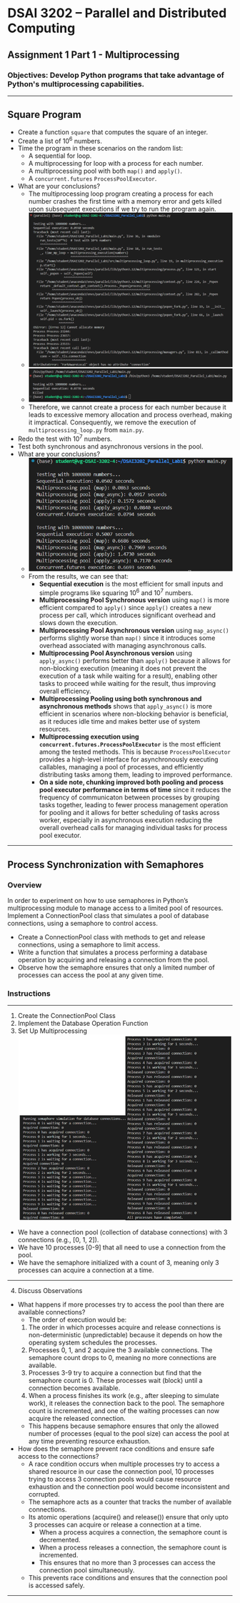 # DSAI 3202 – Parallel and Distributed Computing  
## Assignment 1 Part 1 - Multiprocessing 
### Objectives: Develop Python programs that take advantage of Python's multiprocessing capabilities.
---

## Square Program
- Create a function `square` that computes the square of an integer.
- Create a list of 10<sup>6</sup> numbers.
- Time the program in these scenarios on the random list:
    - A sequential for loop.
    - A multiprocessing for loop with a process for each number.
    - A multiprocessing pool with both `map()` and `apply()`.
    - A `concurrent.futures` `ProcessPoolExecutor`.
- What are your conclusions?
    - The multiprocessing loop program creating a process for each number crashes the first time with a memory error and gets killed upon subsequent executions if we try to run the program again.
    - ![Memory error caused due to multiprocessing loop for each number](memory_error.png)
    - ![Program Killed Shown due to multiprocessing loop for each number](killed_error.png)
    - Therefore, we cannot create a process for each number because it leads to excessive memory allocation and process overhead, making it impractical. Consequently, we remove the execution of `multiprocessing_loop.py` from `main.py`.
- Redo the test with 10<sup>7</sup> numbers.
- Test both synchronous and asynchronous versions in the pool.
- What are your conclusions?
    - ![The program run for squaring numbers using pooling and process pool executor](squareprogram_run.png)
    - From the results, we can see that:
        - **Sequential execution** is the most efficient for small inputs and simple programs like squaring 10<sup>6</sup> and 10<sup>7</sup> numbers.
        - **Multiprocessing Pool Synchronous version** using `map()` is more efficient compared to `apply()` since `apply()` creates a new process per call, which introduces significant overhead and slows down the execution.
        - **Multiprocessing Pool Asynchronous version** using `map_async()` performs slightly worse than `map()` since it introduces some overhead associated with managing asynchronous calls.
        - **Multiprocessing Pool Asynchronous version** using `apply_async()` performs better than `apply()` because it allows for non-blocking execution (meaning it does not prevent the execution of a task while waiting for a result), enabling other tasks to proceed while waiting for the result, thus improving overall efficiency.
        - **Multiprocessing Pooling using both synchronous and asynchronous methods** shows that `apply_async()` is more efficient in scenarios where non-blocking behavior is beneficial, as it reduces idle time and makes better use of system resources.
        - **Multiprocessing execution using `concurrent.futures.ProcessPoolExecutor`** is the most efficient among the tested methods. This is because `ProcessPoolExecutor` provides a high-level interface for asynchronously executing callables, managing a pool of processes, and efficiently distributing tasks among them, leading to improved performance.
        - **On a side note, chunking improved both pooling and process pool executor performance in terms of time** since it reduces the frequency of communicaton between processes by grouping tasks together, leading to fewer process management operation for pooling and it allows for better scheduling of tasks across worker, especially in asynchronous execution reducing the overall overhead calls for managing individual tasks for process pool executor.

---

## Process Synchronization with Semaphores
### Overview
In order to experiment on how to use semaphores in Python’s multiprocessing 
module to manage access to a limited pool of resources. Implement a ConnectionPool class that simulates a pool of database connections, using a semaphore to control access. 
- Create a ConnectionPool class with methods to get and release connections, 
using a semaphore to limit access. 
- Write a function that simulates a process performing a database operation by 
acquiring and releasing a connection from the pool. 
- Observe how the semaphore ensures that only a limited number of processes 
can access the pool at any given time.
### Instructions
----
1. Create the ConnectionPool Class
2. Implement the Database Operation Function
3. Set Up Multiprocessing
![Semaphore Simulation Program Run](semaphore-simulation.png)
- We have a connection pool (collection of database connections) with 3 connections (e.g., [0, 1, 2]).
- We have 10 processes [0-9] that all need to use a connection from the pool.
- We have the semaphore initialized with a count of 3, meaning only 3 processes can acquire a connection at a time.
----
4. Discuss Observations
- What happens if more processes try to access the pool than there are available 
connections? 
    - The order of execution would be:
    1. The order in which processes acquire and release connections is non-deterministic (unpredictable) because it depends on how the operating system schedules the processes.
    2. Processes 0, 1, and 2 acquire the 3 available connections. The semaphore count drops to 0, meaning no more connections are available.
    3. Processes 3-9 try to acquire a connection but find that the semaphore count is 0. These processes wait (block) until a connection becomes available.
    4. When a process finishes its work (e.g., after sleeping to simulate work), it releases the connection back to the pool. The semaphore count is incremented, and one of the waiting processes can now acquire the released connection.
    - This happens because semaphore ensures that only the allowed number of processes (equal to the pool size) can access the pool at any time preventing resource exhaustion. 
- How does the semaphore prevent race conditions and ensure safe access to the connections?
    - A race condition occurs when multiple processes try to access a shared resource in our case the connection pool, 10 processes trying to access 3 connection pools would cause resource exhaustion and the connection pool would become inconsistent and corrupted.
    - The semaphore acts as a counter that tracks the number of available connections.
    - Its atomic operations (acquire() and release()) ensure that only upto 3 processes can acquire or release a connection at a time.
        - When a process acquires a connection, the semaphore count is decremented.
        - When a process releases a connection, the semaphore count is incremented.
        - This ensures that no more than 3 processes can access the connection pool simultaneously.
    - This prevents race conditions and ensures that the connection pool is accessed safely.
---